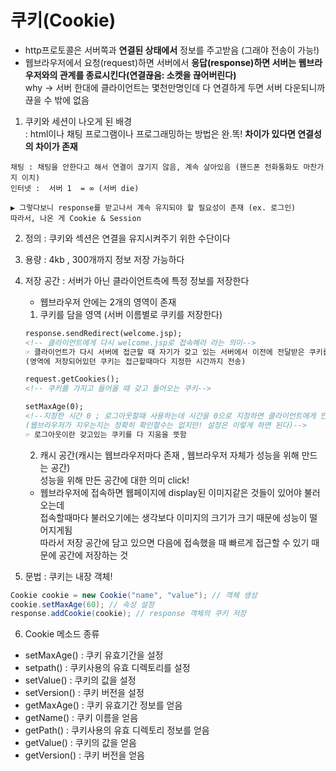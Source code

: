 # 쿠키(Cookie)
- http프로토콜은 서버쪽과 **연결된 상태에서** 정보를 주고받음 (그래야 전송이 가능!)
- 웹브라우저에서 요청(request)하면 서버에서 **응답(response)하면 서버는 웹브라우저와의 관계를 종료시킨다(연결끊음: 소켓을 끊어버린다)** <br> 
    why → 서버 한대에 클라이언트는 몇천만명인데 다 연결하게 두면 서버 다운되니까 끊을 수 밖에 없음 

1. 쿠키와 세션이 나오게 된 배경 <br>
: html이나 채팅 프로그램이나 프로그래밍하는 방법은 완.똑! **차이가 있다면 연결성의 차이가 존재** 
``` 
채팅 : 채팅을 안한다고 해서 연결이 끊기지 않음, 계속 살아있음 (핸드폰 전화통화도 마찬가지 이치)
인터넷 :  서버 1  = ∞ (서버 die)

▶ 그렇다보니 response를 받고나서 계속 유지되야 할 필요성이 존재 (ex. 로그인) 
따라서, 나온 게 Cookie & Session
```
2. 정의 : 쿠키와 섹션은 연결을 유지시켜주기 위한 수단이다
3. 용량 : 4kb , 300개까지 정보 저장 가능하다
4. 저장 공간 : 서버가 아닌 클라이언트측에 특정 정보를 저장한다
    - 웹브라우저 안에는 2개의 영역이 존재 
    1. 쿠키를 담을 영역 (서버 이름별로 쿠키를 저장한다)
    ```jsp
    response.sendRedirect(welcome.jsp);
    <!-- 클라이언트에게 다시 welcome.jsp로 접속해라 라는 의미-->
    ☞ 클라이언트가 다시 서버에 접근할 때 자기가 갖고 있는 서버에서 이전에 전달받은 쿠키를 같이 전송
    (영역에 저장되어있던 쿠키는 접근할때마다 지정한 시간까지 전송)

    request.getCookies(); 
    <!-- 쿠키를 가지고 들어올 때 갖고 들어오는 쿠키-->

    setMaxAge(0);
    <!--지정한 시간 0 ; 로그아웃할때 사용하는데 시간을 0으로 지정하면 클라이언트에게 안 보냄 
    (웹브라우저가 지우는지는 정확히 확인할수는 없지만! 설정은 이렇게 하면 된다)-->
    ☞ 로그아웃이란 갖고있는 쿠키를 다 지움을 뜻함 
    ```

    2. 캐시 공간(캐시는 웹브라우저마다 존재 , 웹브라우저 자체가 성능을 위해 만드는 공간)
    <detaisl><summary>성능을 위해 만든 공간에 대한 의미 click!</summary>
    - 웹브라우저에 접속하면 웹페이지에 display된 이미지같은 것들이 있어야 불러오는데 
     <br> 접속할때마다 불러오기에는 생각보다 이미지의 크기가 크기 때문에 성능이 떨어지게됨
     <br> 따라서 저장 공간에 담고 있으면 다음에 접속했을 때 빠르게 접근할 수 있기 때문에 공간에 저장하는 것

5. 문법 : 쿠키는 내장 객체!
```java
Cookie cookie = new Cookie("name", "value"); // 객체 생성
cookie.setMaxAge(60); // 속성 설정 
response.addCookie(cookie); // response 객체의 쿠키 저장
```

6. Cookie 메소드 종류 
- setMaxAge() : 쿠키 유효기간을 설정
- setpath() : 쿠키사용의 유효 디렉토리를 설정
- setValue() : 쿠키의 값을 설정 
- setVersion() : 쿠키 버전을 설정 
- getMaxAge() : 쿠키 유효기간 정보를 얻음
- getName() : 쿠키 이름을 얻음
- getPath() : 쿠키사용의 유효 디렉토리 정보를 얻음
- getValue() : 쿠키의 값을 얻음
- getVersion() : 쿠키 버전을 얻음
